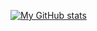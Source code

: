 [![My GitHub stats](https://github-readme-stats.vercel.app/api?username=satoshun&theme=radical)](https://github.com/anuraghazra/github-readme-stats)
